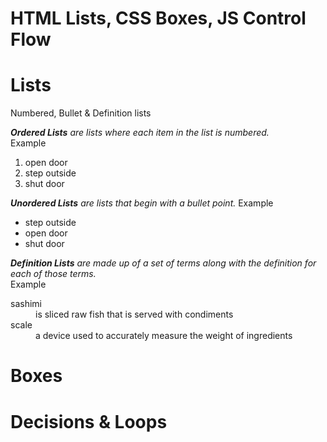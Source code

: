 # HTML Lists, CSS Boxes, JS Control Flow  

# Lists  
  Numbered, Bullet & Definition lists  
  
  *<b>Ordered Lists</b> are lists where each item in the list is numbered.*  
  Example 
  <ol>  
    <li>open door</li>  
    <li>step outside</li>  
    <li>shut door</li>  
  </ol>  
  
  *<b>Unordered Lists</b> are lists that begin with a bullet point.*
  Example  
  <ul>
    <li>step outside</li>
    <li>open door</li>
    <li>shut door</li>
  </ul>
  
  *<b>Definition Lists</b> are made up of a set of terms along with the definition
  for each of those terms.*      
  Example  
  <dl>
    <dt>sashimi<dt>
  <dd>is sliced raw fish that is served with condiments</dd>  
  <dt>scale</dt>  
  <dd>a device used to accurately measure the weight of ingredients</dd>  
  </dl>  
  
  
  
# Boxes  

# Decisions & Loops  




